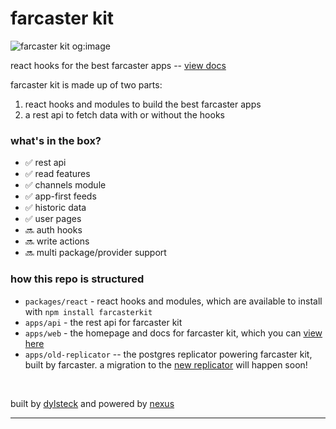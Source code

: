 # farcaster kit

![farcaster kit og:image](https://i.imgur.com/qajaZLU.png)

react hooks for the best farcaster apps -- [view docs](https://farcasterkit.com/docs)

farcaster kit is made up of two parts:
1. react hooks and modules to build the best farcaster apps
2. a rest api to fetch data with or without the hooks

### what's in the box?
- ✅ rest api
- ✅ read features
- ✅ channels module
- ✅ app-first feeds
- ✅ historic data
- ✅ user pages
- 🔜 auth hooks
- 🔜 write actions
- 🔜 multi package/provider support

### how this repo is structured
- `packages/react` - react hooks and modules, which are available to install with `npm install farcasterkit`
- `apps/api` - the rest api for farcaster kit
- `apps/web` - the homepage and docs for farcaster kit, which you can [view here](https://farcasterkit.com)
- `apps/old-replicator` -- the postgres replicator powering farcaster kit, built by farcaster. a migration to the [new replicator](https://github.com/farcasterxyz/hub-monorepo/tree/main/apps/replicator) will happen soon!

<br/>

built by [dylsteck](https://github.com/dylsteck) and powered by [nexus](https://withcortex.com)

----